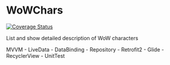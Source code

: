 # WoWChars
[![Coverage Status](https://coveralls.io/repos/github/perihanmirkelam/WoWChars/badge.svg?branch=master)](https://coveralls.io/github/perihanmirkelam/WoWChars?branch=master)

List and show detailed description of WoW characters

MVVM - LiveData - DataBinding - Repository - Retrofit2 - Glide - RecyclerView - UnitTest
